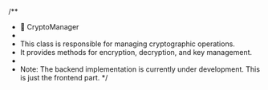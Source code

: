 /**
 * 🔐 CryptoManager
 *
 * This class is responsible for managing cryptographic operations.
 * It provides methods for encryption, decryption, and key management.
 *
 * Note: The backend implementation is currently under development. This is just the frontend part.
 */